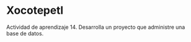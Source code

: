 # Xocotepetl
Actividad de aprendizaje 14. Desarrolla un proyecto que administre una base de datos.


